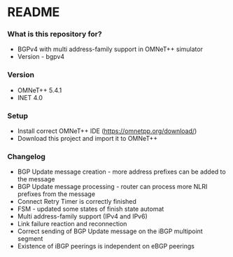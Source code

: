 # README #

### What is this repository for? ###

* BGPv4 with multi address-family support in OMNeT++ simulator 
* Version - bgpv4

### Version ###
* OMNeT++ 5.4.1
* INET 4.0

### Setup ###
* Install correct OMNeT++ IDE (https://omnetpp.org/download/)
* Download this project and import it to OMNeT++

### Changelog ###
* BGP Update message creation - more address prefixes can be added to the message
* BGP Update message processing - router can process more NLRI prefixes from the message
* Connect Retry Timer is correctly finished
* FSM - updated some states of finish state automat
* Multi address-family support (IPv4 and IPv6)
* Link failure reaction and reconnection
* Correct sending of BGP Update message on the iBGP multipoint segment
* Existence of iBGP peerings is independent on eBGP peerings


